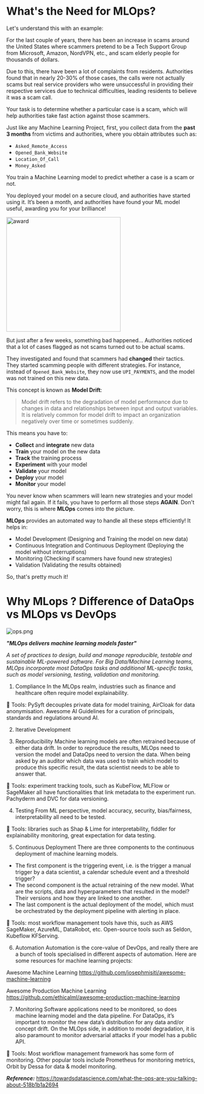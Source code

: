 # What's the Need for MLOps?

Let's understand this with an example:

For the last couple of years, there has been an increase in scams around the United States where scammers pretend to be a Tech Support Group from Microsoft, Amazon, NordVPN, etc., and scam elderly people for thousands of dollars.

Due to this, there have been a lot of complaints from residents. Authorities found that in nearly 20-30% of those cases, the calls were not actually scams but real service providers who were unsuccessful in providing their respective services due to technical difficulties, leading residents to believe it was a scam call. 

Your task is to determine whether a particular case is a scam, which will help authorities take fast action against those scammers.

Just like any Machine Learning Project, first, you collect data from the **past 3 months** from victims and authorities, where you obtain attributes such as:

- `Asked_Remote_Access`
- `Opened_Bank_Website`
- `Location_Of_Call`
- `Money_Asked`

You train a Machine Learning model to predict whether a case is a scam or not.

You deployed your model on a secure cloud, and authorities have started using it. It’s been a month, and authorities have found your ML model useful, awarding you for your brilliance!

<img src="https://encrypted-tbn0.gstatic.com/images?q=tbn:ANd9GcTwf7yVxtTpgHZRkpeTyxB6h2NIhNSaCVspSA&usqp=CAU" width="300" height="300" alt="award" align="center"/>

But just after a few weeks, something bad happened... Authorities noticed that a lot of cases flagged as not scams turned out to be actual scams.

They investigated and found that scammers had **changed** their tactics. They started scamming people with different strategies. For instance, instead of `Opened_Bank_Website`, they now use `UPI_PAYMENTS`, and the model was not trained on this new data. 

This concept is known as **Model Drift**:
> Model drift refers to the degradation of model performance due to changes in data and relationships between input and output variables. It is relatively common for model drift to impact an organization negatively over time or sometimes suddenly.

This means you have to:
- **Collect** and **integrate** new data
- **Train** your model on the new data
- **Track** the training process
- **Experiment** with your model
- **Validate** your model
- **Deploy** your model
- **Monitor** your model

You never know when scammers will learn new strategies and your model might fail again. If it fails, you have to perform all those steps **AGAIN**. Don't worry, this is where **MLOps** comes into the picture.

**MLOps** provides an automated way to handle all these steps efficiently! It helps in:
- Model Development (Designing and Training the model on new data)
- Continuous Integration and Continuous Deployment (Deploying the model without interruptions)
- Monitoring (Checking if scammers have found new strategies)
- Validation (Validating the results obtained)

So, that's pretty much it! 

# Why MLops ? Difference of DataOps vs MLOps vs DevOps

![ops.png](https://github.com/ironhack-edu/data-science-machine-learning/blob/master/course/Week%208/MLOps/02%20-%20Experiment%20Tracking/images/ops.png?raw=true)

***"MLOps delivers machine learning models faster"***

*A set of practices to design, build and manage reproducible, testable and sustainable ML-powered software. 
For Big Data/Machine Learning teams, MLOps incorporate most DataOps tasks and additional ML-specific tasks, such as model versioning, testing, validation and monitoring.*

1. Compliance
In the MLOps realm, industries such as finance and healthcare often require model explainability. 

🔧 Tools: PySyft decouples private data for model training, AirCloak for data anonymisation. Awesome AI Guidelines for a curation of principals, standards and regulations around AI.

2. Iterative Development

3. Reproducibility
Machine learning models are often retrained because of either data drift. In order to reproduce the results, MLOps need to version the model and DataOps need to version the data. When being asked by an auditor which data was used to train which model to produce this specific result, the data scientist needs to be able to answer that.

🔧 Tools: experiment tracking tools, such as KubeFlow, MLFlow or SageMaker all have functionalities that link metadata to the experiment run. Pachyderm and DVC for data versioning.

4. Testing
From ML perspective, model accuracy, security, bias/fairness, interpretability all need to be tested.

🔧 Tools: libraries such as Shap & Lime for interpretability, fiddler for explainability monitoring, great expectation for data testing.

5. Continuous Deployment
There are three components to the continuous deployment of machine learning models.

- The first component is the triggering event, i.e. is the trigger a manual trigger by a data scientist, a calendar schedule event and a threshold trigger?
- The second component is the actual retraining of the new model. What are the scripts, data and hyperparameters that resulted in the model? Their versions and how they are linked to one another.
- The last component is the actual deployment of the model, which must be orchestrated by the deployment pipeline with alerting in place.

🔧 Tools: most workflow management tools have this, such as AWS SageMaker, AzureML, DataRobot, etc. Open-source tools such as Seldon, Kubeflow KFServing.

6. Automation
Automation is the core-value of DevOps, and really there are a bunch of tools specialised in different aspects of automation. Here are some resources for machine learning projects:

Awesome Machine Learning https://github.com/josephmisiti/awesome-machine-learning

Awesome Production Machine Learning https://github.com/ethicalml/awesome-production-machine-learning

7. Monitoring
Software applications need to be monitored, so does machine learning model and the data pipeline. 
For DataOps, it’s important to monitor the new data’s distribution for any data and/or concept drift. On the MLOps side, in addition to model degradation, it is also paramount to monitor adversarial attacks if your model has a public API.

🔧 Tools: Most workflow management framework has some form of monitoring. Other popular tools include Prometheus for monitoring metrics, Orbit by Dessa for data & model monitoring.


***Reference:*** https://towardsdatascience.com/what-the-ops-are-you-talking-about-518b1b1a2694
